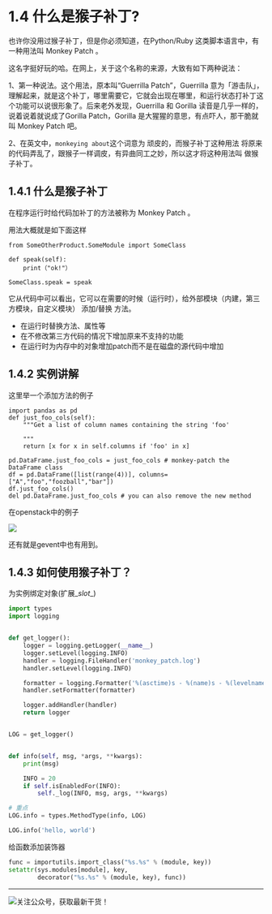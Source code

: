 # 1.4 什么是猴子补丁?

也许你没用过猴子补丁，但是你必须知道，在Python/Ruby 这类脚本语言中，有一种用法叫 Monkey Patch 。

这名字挺好玩的哈。在网上，关于这个名称的来源，大致有如下两种说法：

1、第一种说法。这个用法，原本叫“Guerrilla Patch”，Guerrilla 意为「游击队」，理解起来，就是这个补丁，哪里需要它，它就会出现在哪里，和运行状态打补丁这个功能可以说很形象了。后来老外发现，Guerrilla 和 Gorilla 读音是几乎一样的，说着说着就说成了Gorilla Patch，Gorilla 是大猩猩的意思，有点吓人，那干脆就叫 Monkey Patch 吧。

2、在英文中，`monkeying about`这个词意为 顽皮的，而猴子补丁这种用法 将原来的代码弄乱了，跟猴子一样调皮，有异曲同工之妙，所以这才将这种用法叫 做猴子补丁。

## 1.4.1 什么是猴子补丁

在程序运行时给代码加补丁的方法被称为 Monkey Patch 。

用法大概就是如下面这样
```
from SomeOtherProduct.SomeModule import SomeClass

def speak(self):
    print（"ok!"）

SomeClass.speak = speak
```

它从代码中可以看出，它可以在需要的时候（运行时），给外部模块（内建，第三方模块，自定义模块） 添加/替换 方法。

- 在运行时替换方法、属性等
- 在不修改第三方代码的情况下增加原来不支持的功能
- 在运行时为内存中的对象增加patch而不是在磁盘的源代码中增加

## 1.4.2 实例讲解

这里举一个添加方法的例子
```
import pandas as pd
def just_foo_cols(self):
    """Get a list of column names containing the string 'foo'

    """
    return [x for x in self.columns if 'foo' in x]

pd.DataFrame.just_foo_cols = just_foo_cols # monkey-patch the DataFrame class
df = pd.DataFrame([list(range(4))], columns=["A","foo","foozball","bar"])
df.just_foo_cols()
del pd.DataFrame.just_foo_cols # you can also remove the new method
```

在openstack中的例子

![](http://image.python-online.cn/20190404215330.png)

还有就是gevent中也有用到。

## 1.4.3 如何使用猴子补丁？

为实例绑定对象(扩展\__slot__)

```python
import types
import logging


def get_logger():
    logger = logging.getLogger(__name__)
    logger.setLevel(logging.INFO)
    handler = logging.FileHandler('monkey_patch.log')
    handler.setLevel(logging.INFO)

    formatter = logging.Formatter('%(asctime)s - %(name)s - %(levelname)s - %(message)s')
    handler.setFormatter(formatter)

    logger.addHandler(handler)
    return logger


LOG = get_logger()


def info(self, msg, *args, **kwargs):
    print(msg)

    INFO = 20
    if self.isEnabledFor(INFO):
        self._log(INFO, msg, args, **kwargs)

# 重点
LOG.info = types.MethodType(info, LOG)

LOG.info('hello, world')
```

给函数添加装饰器

```python
func = importutils.import_class("%s.%s" % (module, key))
setattr(sys.modules[module], key,
        decorator("%s.%s" % (module, key), func))
```



---

![关注公众号，获取最新干货！](http://image.python-online.cn/20190511161447.png)